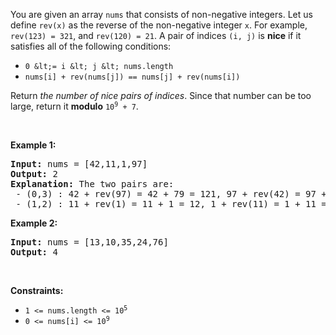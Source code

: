 You are given an array `` nums `` that consists of non-negative integers. Let us define `` rev(x) `` as the reverse of the non-negative integer `` x ``. For example, `` rev(123) = 321 ``, and `` rev(120) = 21 ``. A pair of indices `` (i, j) `` is __nice__ if it satisfies all of the following conditions:

*   `` 0 &lt;= i &lt; j &lt; nums.length ``
*   `` nums[i] + rev(nums[j]) == nums[j] + rev(nums[i]) ``

Return _the number of nice pairs of indices_. Since that number can be too large, return it __modulo__ <code>10<sup>9</sup> + 7</code>.

&nbsp;

__Example 1:__

<pre>
<strong>Input:</strong> nums = [42,11,1,97]
<strong>Output:</strong> 2
<strong>Explanation:</strong> The two pairs are:
 - (0,3) : 42 + rev(97) = 42 + 79 = 121, 97 + rev(42) = 97 + 24 = 121.
 - (1,2) : 11 + rev(1) = 11 + 1 = 12, 1 + rev(11) = 1 + 11 = 12.
</pre>

__Example 2:__

<pre>
<strong>Input:</strong> nums = [13,10,35,24,76]
<strong>Output:</strong> 4
</pre>

&nbsp;

__Constraints:__

*   <code>1 &lt;= nums.length &lt;= 10<sup>5</sup></code>
*   <code>0 &lt;= nums[i] &lt;= 10<sup>9</sup></code>